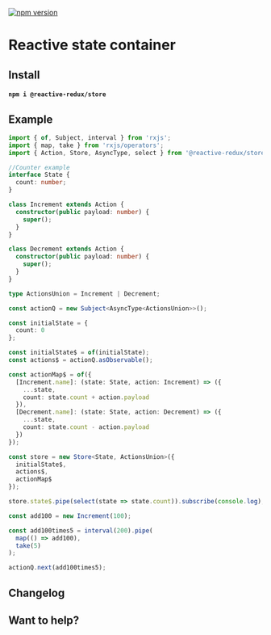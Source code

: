 [![npm version](https://badge.fury.io/js/%40reactive-redux%2Fstore.svg)](https://badge.fury.io/js/%40reactive-redux%2Fstore)

# Reactive state container

## Install

#### `npm i @reactive-redux/store`

## Example

```typescript
import { of, Subject, interval } from 'rxjs';
import { map, take } from 'rxjs/operators';
import { Action, Store, AsyncType, select } from '@reactive-redux/store';

//Counter example
interface State {
  count: number;
}

class Increment extends Action {
  constructor(public payload: number) {
    super();
  }
}

class Decrement extends Action {
  constructor(public payload: number) {
    super();
  }
}

type ActionsUnion = Increment | Decrement;

const actionQ = new Subject<AsyncType<ActionsUnion>>();

const initialState = {
  count: 0
};

const initialState$ = of(initialState);
const actions$ = actionQ.asObservable();

const actionMap$ = of({
  [Increment.name]: (state: State, action: Increment) => ({
    ...state,
    count: state.count + action.payload
  }),
  [Decrement.name]: (state: State, action: Decrement) => ({
    ...state,
    count: state.count - action.payload
  })
});

const store = new Store<State, ActionsUnion>({
  initialState$,
  actions$,
  actionMap$
});

store.state$.pipe(select(state => state.count)).subscribe(console.log);

const add100 = new Increment(100);

const add100times5 = interval(200).pipe(
  map(() => add100),
  take(5)
);

actionQ.next(add100times5);
```

## Changelog

## Want to help?

